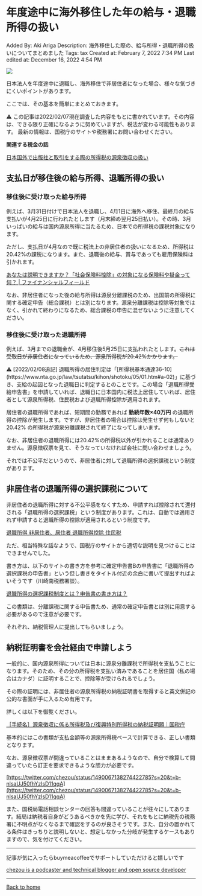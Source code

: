 # 年度途中に海外移住した年の給与・退職所得の扱い

Added By: Aki Ariga
Description: 海外移住した際の、給与所得・退職所得の扱いについてまとめました
Tags: tax
Created at: February 7, 2022 7:34 PM
Last edited at: December 16, 2022 4:54 PM

![](https://images.unsplash.com/photo-1598432439250-0330f9130e14?ixlib=rb-1.2.1&q=85&fm=jpg&crop=entropy&cs=srgb)

日本法人を年度途中に退職し、海外移住で非居住者になった場合、様々な気づきにくいポイントがあります。

ここでは、その基本を簡単にまとめておきます。

<aside>
⚠️ この記事は2022/02/07現在調査した内容をもとに書かれています。その内容は、できる限り正確になるように努めていますが、税法が変わる可能性もあります。
最新の情報は、国税庁のサイトや税務署にお問い合わせください。

</aside>

**関連する税金の話**

[日本国外で出版社と取引をする際の所得税の源泉徴収の扱い](%E6%97%A5%E6%9C%AC%E5%9B%BD%E5%A4%96%E3%81%A7%E5%87%BA%E7%89%88%E7%A4%BE%E3%81%A8%E5%8F%96%E5%BC%95%E3%82%92%E3%81%99%E3%82%8B%E9%9A%9B%E3%81%AE%E6%89%80%E5%BE%97%E7%A8%8E%E3%81%AE%E6%BA%90%E6%B3%89%E5%BE%B4%E5%8F%8E%E3%81%AE%E6%89%B1%E3%81%84%201374527218e54b518a08819c47a679fc.md)

## 支払日が移住後の給与所得、退職所得の扱い

### 移住後に受け取った給与所得

例えば、3月31日付けで日本法人を退職し、4月1日に海外へ移住、最終月の給与支払いが4月25日に行われたとします（月末締め翌月25日払い）。その時、3月いっぱいの給与は国内源泉所得に当たるため、日本での所得税の課税対象になります。

ただし、支払日が4月なので既に税法上の非居住者の扱いになるため、所得税は20.42%の課税になります。また、退職後の給与、賞与であっても雇用保険料は引かれます。

[あなたは説明できますか？「社会保険料控除」の対象になる保険料や掛金って何？ | ファイナンシャルフィールド](https://financial-field.com/tax/entry-36124#:~:text=%E7%B5%A6%E4%B8%8E%E3%81%8B%E3%82%89%E5%BC%95%E3%81%8B%E3%82%8C%E3%80%81%E5%A4%B1%E6%A5%AD,%E3%81%AE%E5%AF%BE%E8%B1%A1%E3%81%AB%E3%81%AA%E3%82%8A%E3%81%BE%E3%81%99%E3%80%82)

なお、非居住者になった後の給与所得は源泉分離課税のため、出国前の所得税に関する確定申告（総合課税）とは別になります。源泉分離課税は控除等対象ではなく、引かれて終わりになるため、総合課税の申告に混ぜないように注意してください。

### 移住後に受け取った退職所得

例えば、3月までの退職金が、4月移住後5月25日に支払われたとします。~~これは受取日が非居住者になっているため、源泉所得税が20.42%かかります。~~ 

<aside>
⚠️ [2022/02/08追記]
退職所得の居住判定は「[所得税基本通達36-10](https://www.nta.go.jp/law/tsutatsu/kihon/shotoku/05/01.htm#a-02)」に基づき、支給の起因となった退職日に判定するとのことです。この場合「退職所得受給申告書」を申請していれば、退職日に日本国内に税法上居住していれば、居住者として源泉所得税、住民税および退職所得控除が適用されます。

</aside>

居住者の退職所得であれば、短期間の勤務であれば **勤続年数×40万円** の退職所得の控除が発生します。ですが、非居住者の場合は控除は発生せず何もしないと 20.42% の所得税が源泉分離課税されて終了になってしまいます。

なお、非居住者の退職所得には20.42%の所得税以外が引かれることは通常ありません。源泉徴収票を見て、そうなっていなければ会社に問い合わせましょう。

それでは不公平だというので、非居住者に対して退職所得の選択課税という制度があります。

## 非居住者の退職所得の選択課税について

非居住者の退職所得に対する不公平感をなくすため、申請すれば控除されて還付される「退職所得の選択課税」という制度があります。これは、自動では適用されず申請すると退職所得の控除が適用されるという制度です。

[退職所得 非居住者、居住者 退職所得控除 住民税](https://attax-kokusai.com/post-881/)

ただ、相当特殊な話なようで、国税庁のサイトから適切な説明を見つけることはできませんでした。

書き方は、以下のサイトの書き方を参考に確定申告書Bの申告書に「退職所得の選択課税の申告書」という但し書きをタイトル付近の余白に書いて提出すればよいそうです（川崎南税務署談）。

[退職所得の選択課税制度とは？申告書の書き方は？](https://xn--eckp2gx44oowhnv2btff.com/2017/taisyoku_sentakukazei/)

この書類は、分離課税に関する申告書ため、通常の確定申告書とは別に用意する必要があるので注意が必要です。

それぞれ、納税管理人に提出してもらいましょう。

## 納税証明書を会社経由で申請しよう

一般的に、国内源泉所得については日本に源泉分離課税で所得税を支払うことになります。そのため、その分の所得税を支払い済みであることを居住国（私の場合はカナダ）に証明することで、控除等が受けられるでしょう。

その際の証明には、非居住者の源泉所得税の納税証明書を取得すると英文併記の公的な書面が手に入るため有用です。

詳しくは以下を御覧ください。

[［手続名］源泉徴収に係る所得税及び復興特別所得税の納税証明願｜国税庁](https://www.nta.go.jp/taxes/tetsuzuki/shinsei/annai/gensen/annai/1648_31.htm)

基本的にはこの書類が支払金額等の源泉所得税ベースで計算できる、正しい書類となります。

なお、源泉徴収票が間違っていることはままあるようなので、自分で検算して間違っていたら訂正を要求できるような胆力が必要です。

[https://twitter.com/chezou/status/1490067138274422785?s=20&t=b-nlsaUJ50fhYzIsD11qqA](https://twitter.com/chezou/status/1490067138274422785?s=20&t=b-nlsaUJ50fhYzIsD11qqA)

また、国税局電話相談センターの回答も間違っていることが往々にしてあります。結局は納税者自身がどうあるべきかを先に学び、それをもとに納税先の税務署に不明点がなくなるまで確認をするのが良さそうです。また、自分の置かれてる条件はきっちりと説明しないと、想定しなかった分岐が発生するケースもありますので、気を付けてください。

---

記事が気に入ったらbuymeacoffeeでサポートしていただけると嬉しいです

[chezou is a podcaster and technical blogger and open source developer](https://www.buymeacoffee.com/chezou)

---

[Back to home](https://memo.chezo.uno/)